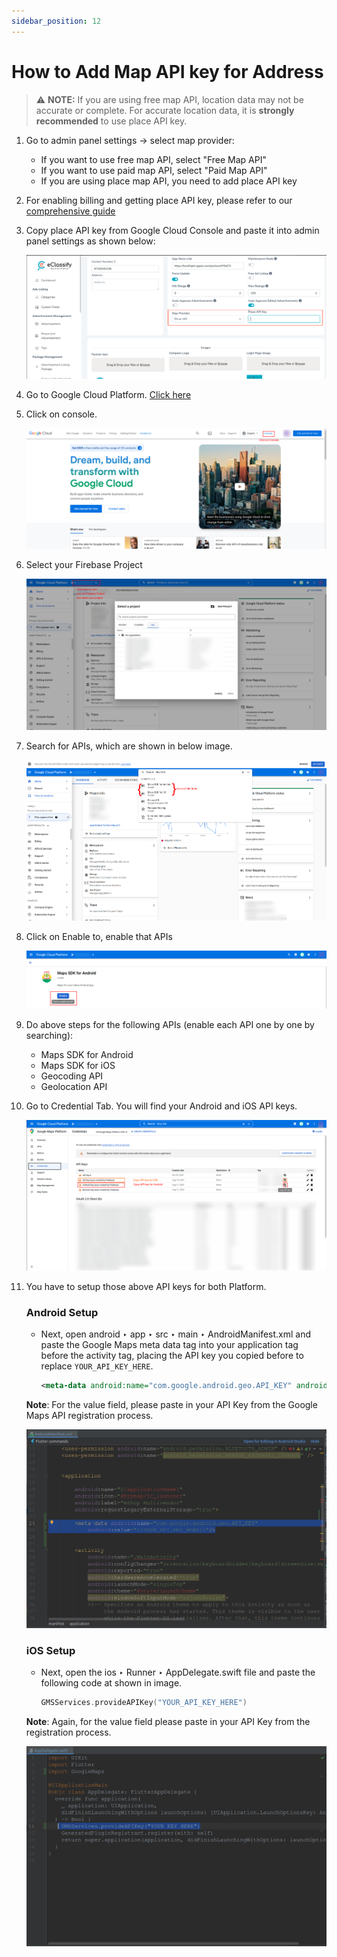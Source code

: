 ```yaml
---
sidebar_position: 12
---
```


# How to Add Map API key for Address

> ⚠️ **NOTE:** If you are using free map API, location data may not be accurate or complete. For accurate location data, it is **strongly recommended** to use place API key.

1. Go to admin panel settings -> select map provider:
   - If you want to use free map API, select "Free Map API"
   - If you want to use paid map API, select "Paid Map API"
   - If you are using place map API, you need to add place API key

2. For enabling billing and getting place API key, please refer to our [comprehensive guide](https://wrteam-in.github.io/common_app_doc/GeneralSettings/firebase-billing)

3. Copy place API key from Google Cloud Console and paste it into admin panel settings as shown below:

   ![Map API 9](/images/app/mapAPI9.png)

4. Go to Google Cloud Platform. [Click here](https://cloud.google.com/)

5. Click on console.

   ![Map API 1](/images/app/mapAPI1.png)

6. Select your Firebase Project

   ![Map API 2](/images/app/mapAPI2.png)

7. Search for APIs, which are shown in below image.

   ![Map API 3](/images/app/mapAPI3.png)

8. Click on Enable to, enable that APIs

   ![Map API 4](/images/app/mapAPI4.png)
9. Do above steps for the following APIs (enable each API one by one by searching):

   - Maps SDK for Android
   - Maps SDK for iOS  
   - Geocoding API
   - Geolocation API

10. Go to Credential Tab. You will find your Android and iOS API keys.

    ![Map API 6](/images/app/mapAPI6.png)

11. You have to setup those above API keys for both Platform.

    ### Android Setup

    - Next, open android ‣ app ‣ src ‣ main ‣ AndroidManifest.xml and paste the Google Maps meta data tag into your application tag before the activity tag, placing the API key you copied before to replace `YOUR_API_KEY_HERE`.

      ```xml
      <meta-data android:name="com.google.android.geo.API_KEY" android:value="YOUR_API_KEY_HERE" />
      ```

    **Note**: For the value field, please paste in your API Key from the Google Maps API registration process.

    ![Map API 7](/images/app/mapAPI7.png)

    ### iOS Setup

    - Next, open the ios ‣ Runner ‣ AppDelegate.swift file and paste the following code at shown in image.

      ```swift
      GMSServices.provideAPIKey("YOUR_API_KEY_HERE")
      ```

    **Note**: Again, for the value field please paste in your API Key from the registration process.

    ![Map API 8](/images/app/mapAPI8.png)
